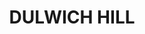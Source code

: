 ---
lastmod: '2025-04-06T06:05:20+00:00'
latitude: -33.90441
layout: suburb
longitude: 151.138999
postcode: '2203'
state: NSW
title: DULWICH HILL
url: /nsw/dulwich-hill/
---